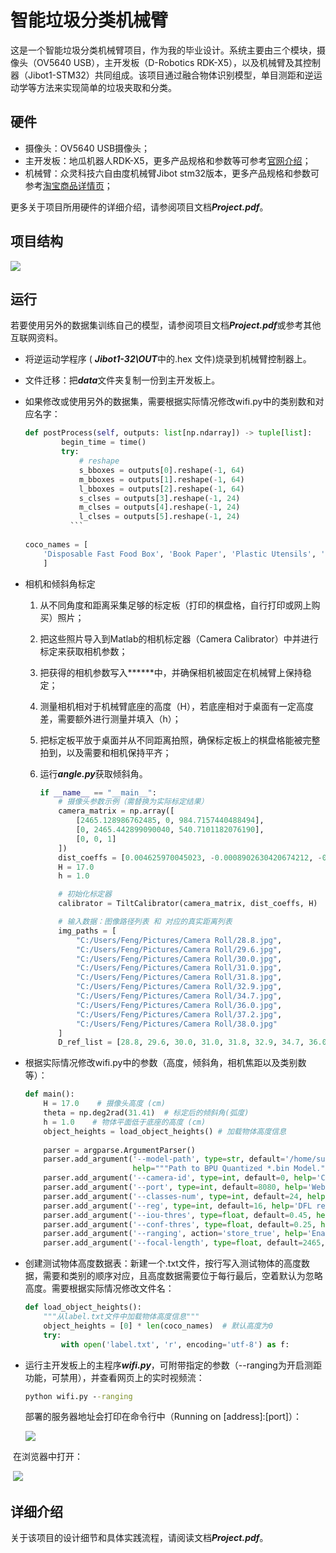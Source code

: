 # 智能垃圾分类机械臂

这是一个智能垃圾分类机械臂项目，作为我的毕业设计。系统主要由三个模块，摄像头（OV5640 USB），主开发板（D-Robotics RDK-X5），以及机械臂及其控制器（Jibot1-STM32）共同组成。该项目通过融合物体识别模型，单目测距和逆运动学等方法来实现简单的垃圾夹取和分类。



## 硬件

* 摄像头：OV5640 USB摄像头；
* 主开发板：地瓜机器人RDK-X5，更多产品规格和参数等可参考[官网介绍](https://developer.d-robotics.cc/rdkx5)；
* 机械臂：众灵科技六自由度机械臂Jibot stm32版本，更多产品规格和参数可参考[淘宝商品详情页](https://item.taobao.com/item.htm?id=534137774492&pisk=gnJrYkqP_YHyIf7RZK6U_LBjFcBRU9u6Kp_CxHxhVabkdbHEYUY5tJGRF6WeoZ95P36l-J8BALTBxpsHLTpXNJ_Sy9-H59us5AM623QdKVg_9sAY2OjQqW4CxS2cdMW1QBIH23BdKQxpnVt8Y96F5kjh-mWcYGqlK_fliSbAYJ4H-af0oGSOK9YhtnXc2GI3qJVuomS1vJjlr840oGIgqMYhKm-ckMXhqeXngX6hBPsGZDs8dmKLNs1PS3b4QnpVqqbZBZ2HbKjlapxluntX3g5PS6b0La9klHvWeshzZ9KX_eRHSqN5rCSwu1Or788wyMxFxUkTbZvyYK5JGzVlbT7PsLY0X-KNtIJVFL0L6ntVr1WXGj35OT8y6NCoMqLe0aTHUs4rlwO6cLf2Sqw2J6RHFtvooASroyIDYCppayVFZiIV5mo22Bh66ge40kVL9_EA0NiRtWFdZiIV5mo49WC-ki7s26f..&spm=a21xtw.29978518.0.0)；

更多关于项目所用硬件的详细介绍，请参阅项目文档***Project.pdf***。



## 项目结构

![](./ProjectStructure_zh.png)



## 运行

若要使用另外的数据集训练自己的模型，请参阅项目文档***Project.pdf***或参考其他互联网资料。

* 将逆运动学程序 ( ***Jibot1-32\OUT***中的.hex 文件)烧录到机械臂控制器上。

* 文件迁移：把***data***文件夹复制一份到主开发板上。

* 如果修改或使用另外的数据集，需要根据实际情况修改wifi.py中的类别数和对应名字：

  ~~~python
  def postProcess(self, outputs: list[np.ndarray]) -> tuple[list]:
          begin_time = time()
          try:
              # reshape
              s_bboxes = outputs[0].reshape(-1, 64)
              m_bboxes = outputs[1].reshape(-1, 64)
              l_bboxes = outputs[2].reshape(-1, 64)
              s_clses = outputs[3].reshape(-1, 24)
              m_clses = outputs[4].reshape(-1, 24)
              l_clses = outputs[5].reshape(-1, 24)
  			```
              
  coco_names = [
      'Disposable Fast Food Box', 'Book Paper', 'Plastic Utensils', 'Plastic Toys', 'Dry Battery', 'Express Paper Bag', 'Plug Wire', 'Can', 'Peel and Pulp', 'Stuffed Toy', 'Defiled Plastic', 'Contaminated paper', 'Toilet care products', 'Cigarette butts', 'Carton box', 'Tea residue', 'Cai Bang Cai Ye', 'Egg Shell', 'Sauce Bottle', 'Ointment', 'Expired Medicine', 'Metal Food Cans', 'edible oil drums', 'drink bottles'
      ]
  ~~~

* 相机和倾斜角标定

  1. 从不同角度和距离采集足够的标定板（打印的棋盘格，自行打印或网上购买）照片；

  2. 把这些照片导入到Matlab的相机标定器（Camera Calibrator）中并进行标定来获取相机参数；

  3. 把获得的相机参数写入******中，并确保相机被固定在机械臂上保持稳定；

  4. 测量相机相对于机械臂底座的高度（H），若底座相对于桌面有一定高度差，需要额外进行测量并填入（h）；

  5. 把标定板平放于桌面并从不同距离拍照，确保标定板上的棋盘格能被完整拍到，以及需要和相机保持平齐；

  6. 运行***angle.py***获取倾斜角。

     ```python
     if __name__ == "__main__":
         # 摄像头参数示例（需替换为实际标定结果）
         camera_matrix = np.array([
             [2465.128986762485, 0, 984.7157440488494], 
             [0, 2465.442899090040, 540.7101182076190], 
             [0, 0, 1]
         ])
         dist_coeffs = [0.004625970045023, -0.0008902630420674212, -0.039376100278451, 0.563886970534354, 0]
         H = 17.0
         h = 1.0  
     
         # 初始化标定器
         calibrator = TiltCalibrator(camera_matrix, dist_coeffs, H)
     
         # 输入数据：图像路径列表 和 对应的真实距离列表
         img_paths = [
             "C:/Users/Feng/Pictures/Camera Roll/28.8.jpg", 
             "C:/Users/Feng/Pictures/Camera Roll/29.6.jpg",
             "C:/Users/Feng/Pictures/Camera Roll/30.0.jpg",
             "C:/Users/Feng/Pictures/Camera Roll/31.0.jpg",
             "C:/Users/Feng/Pictures/Camera Roll/31.8.jpg",
             "C:/Users/Feng/Pictures/Camera Roll/32.9.jpg",
             "C:/Users/Feng/Pictures/Camera Roll/34.7.jpg",
             "C:/Users/Feng/Pictures/Camera Roll/36.0.jpg",
             "C:/Users/Feng/Pictures/Camera Roll/37.2.jpg",
             "C:/Users/Feng/Pictures/Camera Roll/38.0.jpg"
         ]
         D_ref_list = [28.8, 29.6, 30.0, 31.0, 31.8, 32.9, 34.7, 36.0, 37.2, 38.0]  #cm
     ```

* 根据实际情况修改wifi.py中的参数（高度，倾斜角，相机焦距以及类别数等）：

  ```python
  def main():
      H = 17.0    # 摄像头高度 (cm)
      theta = np.deg2rad(31.41)  # 标定后的倾斜角(弧度)
      h = 1.0    # 物体平面低于底座的高度 (cm)
      object_heights = load_object_heights() # 加载物体高度信息
      
      parser = argparse.ArgumentParser()
      parser.add_argument('--model-path', type=str, default='/home/sunrise/Desktop/data/bin_dir/yolo11n_detect_bayese_640x640_nv12/yolo11n_detect_bayese_640x640_nv12.bin', 
                          help="""Path to BPU Quantized *.bin Model.""") 
      parser.add_argument('--camera-id', type=int, default=0, help='Camera device ID.')
      parser.add_argument('--port', type=int, default=8080, help='Web server port.')
      parser.add_argument('--classes-num', type=int, default=24, help='Classes Num to Detect.')
      parser.add_argument('--reg', type=int, default=16, help='DFL reg layer.')
      parser.add_argument('--iou-thres', type=float, default=0.45, help='IoU threshold.')
      parser.add_argument('--conf-thres', type=float, default=0.25, help='confidence threshold.')
      parser.add_argument('--ranging', action='store_true', help='Enable distance ranging for all objects')
      parser.add_argument('--focal-length', type=float, default=2465, help='Camera focal length in pixels')
  ```

* 创建测试物体高度数据表：新建一个.txt文件，按行写入测试物体的高度数据，需要和类别的顺序对应，且高度数据需要位于每行最后，空着默认为忽略高度。需要根据实际情况修改文件名：

  ```python
  def load_object_heights():
      """从label.txt文件中加载物体高度信息"""
      object_heights = [0] * len(coco_names)  # 默认高度为0
      try:
          with open('label.txt', 'r', encoding='utf-8') as f:
  ```

* 运行主开发板上的主程序***wifi.py***，可附带指定的参数（--ranging为开启测距功能，可禁用），并查看网页上的实时视频流：

  ```cmd
  python wifi.py --ranging
  ```

  部署的服务器地址会打印在命令行中（Running on [address]:[port]）：

  ![](./log.png)

​	在浏览器中打开：

​		![](./stream.png)



## 详细介绍

关于该项目的设计细节和具体实践流程，请阅读文档***Project.pdf***。
